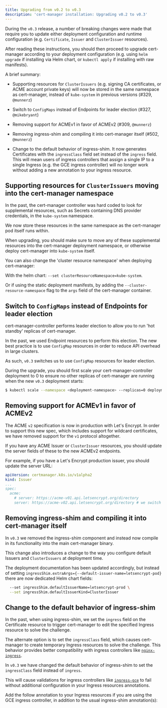 ```yaml
---
title: Upgrading from v0.2 to v0.3
description: 'cert-manager installation: Upgrading v0.2 to v0.3'
---
```


During the `v0.3` release, a number of breaking changes were made that require
you to update either deployment configuration and runtime configuration (e.g.
`Certificate`, `Issuer` and `ClusterIssuer` resources).

After reading these instructions, you should then proceed to upgrade cert-manager
according to your deployment configuration (e.g. using `helm upgrade` if installing
via Helm chart, or `kubectl apply` if installing with raw manifests).

A brief summary:

- Supporting resources for `ClusterIssuers` (e.g. signing CA certificates, or
  ACME account private keys) will now be stored in the same namespace as
  cert-manager, instead of `kube-system` in previous versions (#329, `@munnerz`)

- Switch to `ConfigMaps` instead of Endpoints for leader election (#327, `@mikebryant`)

- Removing support for ACMEv1 in favor of ACMEv2 (#309, `@munnerz`)

* Removing ingress-shim and compiling it into cert-manager itself (#502, `@munnerz`)

- Change to the default behavior of ingress-shim. It now generates Certificates
  with the `ingressClass` field set instead of the `ingress` field. This will
  mean users of ingress controllers that assign a single IP to a single Ingress (e.g.
  the GCE ingress controller) will no longer work without adding a new annotation
  to your ingress resource.

## Supporting resources for `ClusterIssuers` moving into the cert-manager namespace

In the past, the cert-manager controller was hard coded to look for supplemental
resources, such as Secrets containing DNS provider credentials, in the `kube-system`
namespace.

We now store these resources in the same namespace as the cert-manager pod itself
runs within.

When upgrading, you should make sure to move any of these supplemental resources into
the cert-manager deployment namespace, or otherwise deploy cert-manager into `kube-system`
itself.

You can also change the 'cluster resource namespace' when deploying cert-manager:

With the helm chart: `--set clusterResourceNamespace=kube-system`.

Or if using the static deployment manifests, by adding the `--cluster-resource-namespace`
flag to the `args` field of the cert-manager container.

## Switch to `ConfigMaps` instead of Endpoints for leader election

cert-manager-controller performs leader election to allow you to run 'hot standby'
replicas of cert-manager.

In the past, we used Endpoint resources to perform this election.
The new best practice is to use `ConfigMap` resources in order to reduce API overhead
in large clusters.

As such, `v0.3` switches us to use `ConfigMap` resources for leader election.

During the upgrade, you should first scale your cert-manager-controller deployment
to 0 to ensure no other replicas of cert-manager are running when the new `v0.3`
deployment starts:

```bash
$ kubectl scale --namespace <deployment-namespace> --replicas=0 deployment <cert-manager-deployment-name>
```

## Removing support for ACMEv1 in favor of ACMEv2

The ACME `v2` specification is now in production with Let's Encrypt.
In order to support this new spec, which includes support for wildcard certificates,
we have removed support for the `v1` protocol altogether.

If you have any ACME Issuer or `ClusterIssuer` resources, you should update the
server fields of these to the new ACMEv2 endpoints.

For example, if you have a Let's Encrypt production issuer, you should update the
server URL:

```yaml
apiVersion: certmanager.k8s.io/v1alpha2
kind: Issuer
...
spec:
  acme:
    # server: https://acme-v01.api.letsencrypt.org/directory
    server: https://acme-v02.api.letsencrypt.org/directory # we switch 'v01' to 'v02'
```

## Removing ingress-shim and compiling it into cert-manager itself

In `v0.3` we removed the ingress-shim component and instead now compile in its
functionality into the main cert-manager binary.

This change also introduces a change to the way you configure default Issuers
and `ClusterIssuers` at deployment time.

The deployment documentation has been updated accordingly, but instead of setting
`ingressShim.extraArgs={--default-issuer-name=letsencrypt-pod}` there are
now dedicated Helm chart fields:

```bash
  --set ingressShim.defaultIssuerName=letsencrypt-prod \
  --set ingressShim.defaultIssuerKind=ClusterIssuer
```

## Change to the default behavior of ingress-shim

In the past, when using ingress-shim, we set the `ingress` field on the Certificate
resource to trigger cert-manager to edit the specified Ingress resource to solve
the challenge.

The alternate option is to set the `ingressClass` field, which causes
cert-manager to create temporary Ingress resources to solve the challenge. This
behavior provides better compatibility with ingress controllers like
[`nginx-ingress`](https://github.com/kubernetes/ingress-nginx).

In `v0.3` we have changed the default behavior of ingress-shim to set the `ingressClass`
field instead of `ingress`.

This will cause validations for ingress controllers like
[`ingress-gce`](https://github.com/kubernetes/ingress-gce) to fail without
additional configuration in your Ingress resources annotations.

Add the follow annotation to your Ingress resources if you are using the GCE ingress
controller, in addition to the usual ingress-shim annotation(s):